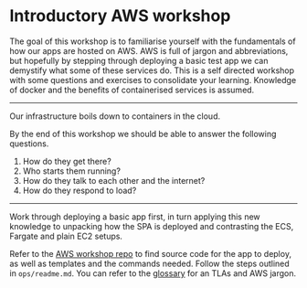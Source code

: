# Introductory AWS workshop

The goal of this workshop is to familiarise yourself with the fundamentals of how our apps are hosted on AWS. AWS is full of jargon and abbreviations, but hopefully by stepping through deploying a basic test app we can demystify what some of these services do. This is a self directed workshop with some questions and exercises to consolidate your learning. Knowledge of docker and the benefits of containerised services is assumed.

---

Our infrastructure boils down to containers in the cloud.

By the end of this workshop we should be able to answer the following questions.

1. How do they get there?
2. Who starts them running?
3. How do they talk to each other and the internet?
4. How do they respond to load?


---

Work through deploying a basic app first, in turn applying this new knowledge to unpacking how the SPA is deployed and contrasting the ECS, Fargate and plain EC2 setups.

Refer to the [AWS workshop repo](https://github.com/miamollie/aws-workshop) to find source code for the app to deploy, as well as templates and the commands needed. Follow the steps outlined in `ops/readme.md`. You can refer to the [glossary](https://github.com/miamollie/aws-workshop/blob/master/ops/glossary.md) for an TLAs and AWS jargon. 
